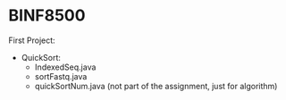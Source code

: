 # BINF8500

First Project:
  - QuickSort:
    - IndexedSeq.java
    - sortFastq.java
    - quickSortNum.java (not part of the assignment, just for algorithm)
